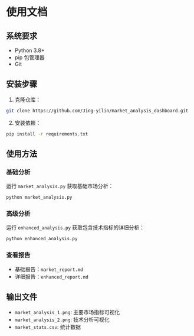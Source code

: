 # 使用文档

## 系统要求

- Python 3.8+
- pip 包管理器
- Git

## 安装步骤

1. 克隆仓库：
```bash
git clone https://github.com/Jing-yilin/market_analysis_dashboard.git
```

2. 安装依赖：
```bash
pip install -r requirements.txt
```

## 使用方法

### 基础分析
运行 `market_analysis.py` 获取基础市场分析：
```bash
python market_analysis.py
```

### 高级分析
运行 `enhanced_analysis.py` 获取包含技术指标的详细分析：
```bash
python enhanced_analysis.py
```

### 查看报告
- 基础报告：`market_report.md`
- 详细报告：`enhanced_report.md`

## 输出文件

- `market_analysis_1.png`: 主要市场指标可视化
- `market_analysis_2.png`: 技术分析可视化
- `market_stats.csv`: 统计数据